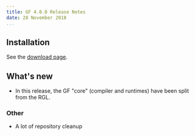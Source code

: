 ```yaml
---
title: GF 4.0.0 Release Notes
date: 28 November 2018
...
```


## Installation

See the [download page](index.html).

## What's new

- In this release, the GF "core" (compiler and runtimes) have been split from the RGL.

### Other

- A lot of repository cleanup
